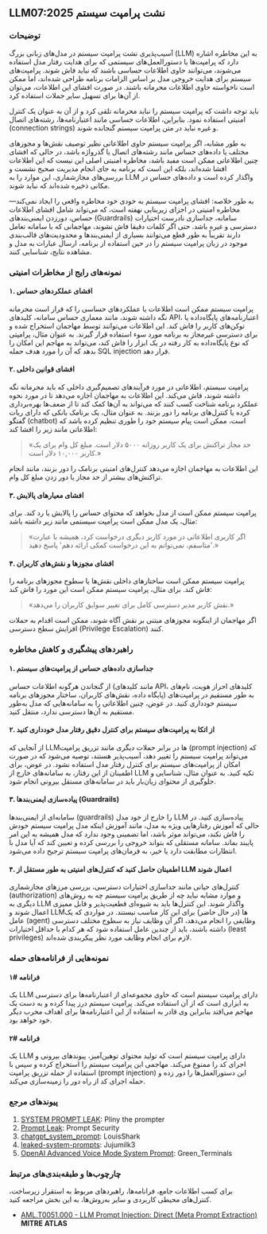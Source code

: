 ## LLM07:2025 نشت پرامپت سیستم

### توضیحات

آسیب‌پذیری نشت پرامپت سیستم در مدل‌های زبانی بزرگ (LLM) به این مخاطره اشاره دارد که پرامپت‌ها یا دستورالعمل‌های سیستمی که برای هدایت رفتار مدل استفاده می‌شوند، می‌توانند حاوی اطلاعات حساسی باشند که نباید فاش شوند. پرامپت‌های سیستم برای هدایت خروجی مدل بر اساس الزامات برنامه طراحی شده‌اند، اما ممکن است ناخواسته حاوی اطلاعات محرمانه باشند. در صورت افشای این اطلاعات، می‌توان از آن‌ها برای تسهیل سایر حملات استفاده کرد.

باید توجه داشت که پرامپت سیستم را نباید محرمانه تلقی کرد و از آن به عنوان یک کنترل امنیتی استفاده نمود. بنابراین، اطلاعات حساسی مانند اعتبارنامه‌ها، رشته‌های اتصال (connection strings) و غیره نباید در متن پرامپت سیستم گنجانده شوند.

به طور مشابه، اگر پرامپت سیستم حاوی اطلاعاتی نظیر توصیف نقش‌ها و مجوزهای مختلف یا داده‌های حساس مانند رشته‌های اتصال یا گذرواژه باشد، در حالی که افشای چنین اطلاعاتی ممکن است مفید باشد، مخاطره امنیتی اصلی این نیست که این اطلاعات افشا شده‌اند، بلکه این است که برنامه به جای انجام مدیریت صحیح نشست و بررسی‌های مجازشماری، این موارد را به LLM واگذار کرده است و داده‌های حساس در مکانی ذخیره شده‌اند که نباید شوند.

به طور خلاصه: افشای پرامپت سیستم به خودی خود مخاطره واقعی را ایجاد نمی‌کند—مخاطره امنیتی در اجزای زیربنایی نهفته است، که می‌تواند شامل افشای اطلاعات حساس، دورزدن ایمنی‌بندهای (Guardrails) سامانه، جداسازی نادرست اختیارات دسترسی و غیره باشد. حتی اگر کلمات دقیقا فاش نشوند، مهاجمانی که با سامانه تعامل دارند تقریباً به طور قطع می‌توانند بسیاری از ایمنی‌بندها و محدودیت‌های قالب‌بندی موجود در زبان پرامپت سیستم را در حین استفاده از برنامه، ارسال عبارات به مدل و مشاهده نتایج، شناسایی کنند.

### نمونه‌های رایج از مخاطرات امنیتی

#### ۱. افشای عملکردهای حساس

  پرامپت سیستم ممکن است اطلاعات یا عملکردهای حساسی را که قرار است محرمانه نگه داشته شوند، مانند معماری حساس سامانه، کلیدهای API، اعتبارنامه‌های پایگاه‌داده یا توکن‌های کاربر را فاش کند. این اطلاعات می‌توانند توسط مهاجمان استخراج شده و برای دسترسی غیرمجاز به برنامه مورد سوء استفاده قرار گیرند. به عنوان مثال، پرامپتی که نوع پایگاه‌داده به کار رفته در یک ابزار را فاش کند، می‌تواند به مهاجم این امکان را بدهد که آن را مورد هدف حمله SQL injection قرار دهد.

#### ۲. افشای قوانین داخلی

  پرامپت سیستم، اطلاعاتی در مورد فرآیندهای تصمیم‌گیری داخلی که باید محرمانه نگه داشته شوند، فاش می‌کند. این اطلاعات به مهاجمان اجازه می‌دهد تا در مورد نحوه عملکرد برنامه شناخت کسب کنند که می‌تواند به آن‌ها کمک کند تا از ضعف‌ها بهره‌برداری کرده یا کنترل‌های برنامه را دور بزنند. به عنوان مثال، یک برنامک بانکی که دارای ربات گفتگو (chatbot) است، ممکن است پیام سیستم خود را طوری تنظیم کرده باشد که اطلاعاتی مانند زیر را افشا کند:
  
>«حد مجاز تراکنش برای یک کاربر روزانه ۵۰۰۰ دلار است. مبلغ کل وام برای یک کاربر ۱۰,۰۰۰ دلار است.»

  این اطلاعات به مهاجمان اجازه می‌دهد کنترل‌های امنیتی برنامک را دور بزنند، مانند انجام تراکنش‌های بیشتر از حد مجاز یا دور زدن مبلغ کل وام.
  
#### ۳. افشای معیارهای پالایش

  پرامپت سیستم ممکن است از مدل بخواهد که محتوای حساس را پالایش یا رد کند. برای مثال، یک مدل ممکن است پرامپت سیستمی مانند زیر داشته باشد:
  
>«اگر کاربری اطلاعاتی در مورد کاربر دیگری درخواست کرد، همیشه با عبارت 'متاسفم، نمی‌توانم به این درخواست کمکی ارائه دهم' پاسخ دهید.»
>
#### ۴. افشای مجوزها و نقش‌های کاربران

  پرامپت سیستم ممکن است ساختارهای داخلی نقش‌ها یا سطوح مجوزهای برنامه را فاش کند. برای مثال، پرامپت سیستم ممکن است این مورد را فاش کند:
  
>«نقش کاربر مدیر دسترسی کامل برای تغییر سوابق کاربران را می‌دهد.»

  اگر مهاجمان از اینگونه مجوزهای مبتنی بر نقش آگاه شوند، ممکن است اقدام به حملات افزایش سطح دسترسی (Privilege Escalation) کنند.

### راهبردهای پیشگیری و کاهش مخاطره

#### ۱. جداسازی داده‌های حساس از پرامپت‌های سیستم

  از گنجاندن هرگونه اطلاعات حساس (مانند کلیدهای API، کلیدهای احراز هویت، نام‌های پایگاه داده، نقش‌های کاربران، ساختار مجوزهای برنامه) به طور مستقیم در پرامپت‌های سیستم خودداری کنید. در عوض، چنین اطلاعاتی را به سامانه‌هایی که مدل به‌طور مستقیم به آن‌ها دسترسی ندارد، منتقل کنید.

#### ۲. از اتکا به پرامپت‌های سیستم برای کنترل دقیق رفتار مدل خودداری کنید

  از آنجایی که LLMها در برابر حملات دیگری مانند تزریق پرامپت (prompt injection) که می‌تواند پرامپت سیستم را تغییر دهد، آسیب‌پذیر هستند، توصیه می‌شود که در صورت امکان از پرامپت‌های سیستم برای کنترل رفتار مدل استفاده نشود. در عوض، برای اطمینان از این رفتار، به سامانه‌های خارج از LLM تکیه کنید. به عنوان مثال، شناسایی و جلوگیری از محتوای زیان‌بار باید در سامانه‌های مستقل بیرونی انجام شود.

#### ۳. پیاده‌سازی ایمنی‌بندها (Guardrails)

  سامانه‌ای از ایمنی‌بندها (guardrails) را خارج از خود مدل LLM پیاده‌سازی کنید. در حالی که آموزش رفتارهایی ویژه به مدل، مانند آموزش اینکه مدل پرامپت سیستم خودش را فاش نکند، می‌تواند موثر باشد، اما تضمینی وجود ندارد که مدل همیشه به این امر پایبند بماند. سامانه مستقلی که بتواند خروجی را بررسی کرده و تعیین کند که آیا مدل با انتظارات مطابقت دارد یا خیر، به فرمان‌های پرامپت سیستم ترجیح داده می‌شود.

#### ۴. اطمینان حاصل کنید که کنترل‌های امنیتی به طور مستقل از LLM اعمال شوند

  کنترل‌های حیاتی مانند جداسازی اختیارات دسترسی، بررسی مرزهای مجازشماری (authorization) و موارد مشابه نباید چه از طریق پرامپت سیستم چه به روش‌های دیگری به LLM واگذار شوند. این کنترل‌ها باید به شیوه‌ای قطعیت‌پذیر و قابل ممیزی اعمال شوند و LLMها (در حال حاضر) برای این کار مناسب نیستند. در مواردی که یک عامل (agent) وظایفی را انجام می‌دهد، اگر آن وظایف نیاز به سطوح مختلف دسترسی داشته باشند، باید از چندین عامل استفاده شود که هر کدام با حداقل اختیارات (least privileges) لازم برای انجام وظایف مورد نظر پیکربندی شده‌اند.

### نمونه‌هایی از فرانامه‌های حمله

#### فرانامه #۱

   یک LLM دارای پرامپت سیستم است که حاوی مجموعه‌ای از اعتبارنامه‌ها برای دسترسی به ابزاری است که از آن استفاده می‌کند. پرامپت سیستم درز پیدا کرده و به دست یک مهاجم می‌افتد بنابراین وی قادر به استفاده از این اعتبارنامه‌ها برای اهداف مخرب دیگر خود خواهد بود.

#### فرانامه #۲

  یک LLM دارای پرامپت سیستم است که تولید محتوای توهین‌آمیز، پیوند‌های بیرونی و اجرای کد را ممنوع می‌کند. مهاجمی این پرامپت سیستم را استخراج کرده و سپس با استفاده از حمله تزریق پرامپت (prompt injection) این دستورالعمل‌ها را دور زده و حمله اجرای کد از راه دور را زمینه‌سازی می‌کند.

### پیوند‌های مرجع

1. [SYSTEM PROMPT LEAK](https://x.com/elder_plinius/status/1801393358964994062): Pliny the prompter
2. [Prompt Leak](https://www.prompt.security/vulnerabilities/prompt-leak): Prompt Security
3. [chatgpt_system_prompt](https://github.com/LouisShark/chatgpt_system_prompt): LouisShark
4. [leaked-system-prompts](https://github.com/jujumilk3/leaked-system-prompts): Jujumilk3
5. [OpenAI Advanced Voice Mode System Prompt](https://x.com/Green_terminals/status/1839141326329360579): Green_Terminals

### چارچوب‌ها و طبقه‌بندی‌های مرتبط

برای کسب اطلاعات جامع، فرانامه‌ها، راهبردهای مربوط به استقرار زیرساخت، کنترل‌های محیطی کاربردی و سایر به‌روش‌ها، به این بخش مراجعه کنید.

- [AML.T0051.000 - LLM Prompt Injection: Direct (Meta Prompt Extraction)](https://atlas.mitre.org/techniques/AML.T0051.000) **MITRE ATLAS**
